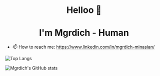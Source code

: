 <h1 align="center">Helloo 👋</h1>
<h1 align="center">I'm Mgrdich - Human </h1> 

- 📫 How to reach me: https://www.linkedin.com/in/mgrdich-minasian/

![Top Langs](https://github-readme-stats.vercel.app/api/top-langs/?username=Mgrdich&langs_count=8&theme=radical&count_private=true&layout=compact)

![Mgrdich's GitHub stats](https://github-readme-stats.vercel.app/api?username=Mgrdich&count_private=true&show_icons=true&theme=radical)

<!--![Mgrdich's GitHub stats](https://github-readme-stats.vercel.app/api/wakatime?username=Mgrdich&theme=radical)-->




<!--
**Mgrdich/Mgrdich** is a ✨ _special_ ✨ repository because its `README.md` (this file) appears on your GitHub profile.

Here are some ideas to get you started:

- 🔭 I’m currently working on ...
- 🌱 I’m currently learning ...
- 👯 I’m looking to collaborate on ...
- 🤔 I’m looking for help with ...
- 💬 Ask me about ...
- 📫 How to reach me: ...
- 😄 Pronouns: ...
- ⚡ Fun fact: ...
-->
